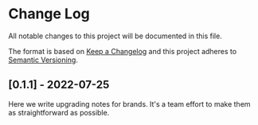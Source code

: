 # Change Log
All notable changes to this project will be documented in this file.
 
The format is based on [Keep a Changelog](http://keepachangelog.com/)
and this project adheres to [Semantic Versioning](http://semver.org/).
 
## [0.1.1] - 2022-07-25
 
Here we write upgrading notes for brands. It's a team effort to make them as
straightforward as possible.
 